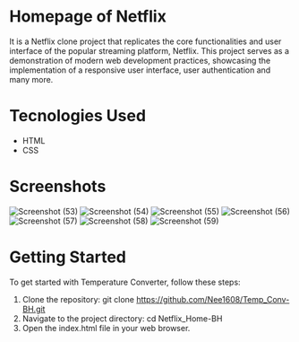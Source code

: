 # Homepage of Netflix
It is a Netflix clone project that replicates the core functionalities and user interface of the popular streaming platform, Netflix. This project serves as a demonstration of modern web development practices, showcasing the implementation of a responsive user interface, user authentication and many more.

# Tecnologies Used
* HTML
* CSS

# Screenshots
![Screenshot (53)](https://github.com/Nee1608/Netflix_Home-BH/assets/115866248/790347e2-1e4b-4026-921d-bb14c19bc996)
![Screenshot (54)](https://github.com/Nee1608/Netflix_Home-BH/assets/115866248/8301cbe6-c1ae-4c14-a300-75efb1a539c3)
![Screenshot (55)](https://github.com/Nee1608/Netflix_Home-BH/assets/115866248/970e9ab7-1645-4769-aa8f-642bc53e2a13)
![Screenshot (56)](https://github.com/Nee1608/Netflix_Home-BH/assets/115866248/5dfaa502-e261-4731-9f57-a1ba517c0d16)
![Screenshot (57)](https://github.com/Nee1608/Netflix_Home-BH/assets/115866248/8b3e1bf9-57b1-43ad-936c-ab49047a98f5)
![Screenshot (58)](https://github.com/Nee1608/Netflix_Home-BH/assets/115866248/1f01933f-c81f-484f-b0a8-3ed85816b87d)
![Screenshot (59)](https://github.com/Nee1608/Netflix_Home-BH/assets/115866248/84552f5d-78a9-47ef-ab8a-aad91d3a08f1)

# Getting Started
 To get started with Temperature Converter, follow these steps:
 1. Clone the repository: git clone https://github.com/Nee1608/Temp_Conv-BH.git
 2. Navigate to the project directory: cd Netflix_Home-BH
 3. Open the index.html file in your web browser.
